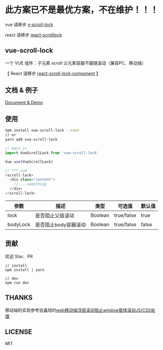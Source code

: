 # 此方案已不是最优方案，不在维护！！！
vue 请移步 [v-scroll-lock](https://github.com/phegman/v-scroll-lock)

react 请移步 [react-scrolllock](https://github.com/jossmac/react-scrolllock)


## vue-scroll-lock

一个 VUE 组件：子元素 scroll 父元素容器不跟随滚动（兼容PC、移动端）

【 React 请移步 [react-scroll-lock-component](https://github.com/orteth01/react-scroll-lock-component) 】

## 文档 & 例子

[Document & Demo](https://smackgg.github.io/vue-scroll-lock)


<!-- ## 介绍
我们经常遇到一种情况。当滑动滚动条区域时，子元素滚动条到底部或顶部时就会触发父级滚动条，父级滚动条同理会继续向上触发，直至body容器。这是浏览器默认的滚动行为。

但是很多情况，我们想要子元素滚动完成后，不触发父元素的滚动，比如 modal、侧边栏 等等。 -->

## 使用
```bash
npm install vue-scroll-lock --save
// or
yarn add vue-scroll-lock
```

```js
// main.js
import VueScrollLock from 'vue-scroll-lock'

Vue.use(VueScrollLock)

// ***.vue
<scroll-lock>
  <div class="content">
    // ...something
  </div>
</scroll-lock>
```

| 参数 | 描述 | 类型 | 可选值 | 默认值 |
| --- | --- | --- | --- | --- |
| lock | 是否阻止父级滚动 |Boolean | true/false | true |
| bodyLock | 是否阻止body容器滚动 |Boolean | true/false | false |


## 贡献

欢迎 Star、PR

```
// install
npm install | yarn

// dev
npm run dev
```

## THANKS

移动端的实现参考张鑫旭的[web移动端浮层滚动阻止window窗体滚动JS/CSS处理](http://www.zhangxinxu.com/wordpress/2016/12/web-mobile-scroll-prevent-window-js-css/)

## LICENSE

MIT
